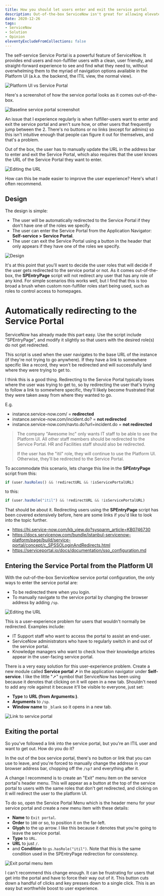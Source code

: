 ```yaml
---
title: How you should let users enter and exit the service portal
description: Out-of-the-box ServiceNow isn't great for allowing elevated users to jump in and out the service portal, but it's easily fixed with some small changes.
date: 2020-12-26
tags:
- ServiceNow
- Solution
- Opinion
eleventyExcludeFromCollections: false
---
```


The self-service Service Portal is a powerful feature of ServiceNow. It provides end users and non-fulfiller users with a clean, user friendly, and straight-forward experience to see and find what they need to, without overwhelming them to the myriad of navigation options available in the Platform UI (a.k.a. the backend, the ITIL view, the normal view).

![Platform UI vs Service Portal](./platform-ui-sp.jpg)

Here's a screenshot of how the service portal looks as it comes out-of-the-box.

![Baseline service portal screenshot](./ootb-sp-screenshot.jpg)

An issue that I experience regularly is when fulfiller-users want to enter and exit the service portal and aren't sure how, or other users that frequently jump between the 2. There's no buttons or no links (except for admins) so this isn't intuitive enough that people can figure it out for themselves, and that's a problem.

Out of the box, the user has to manually update the URL in the address bar to enter and exit the Service Portal, which also requires that the user knows the URL of the Service Portal they want to enter.

![Editing the URL](./editing-address-bar.png)

How can this be made easier to improve the user experience? Here's what I often recommend.

## Design
The design is simple:
* The user will be automatically redirected to the Service Portal if they don't have one of the roles we specify.
* The user can enter the Service Portal from the Application Navigator: **Self-service > Service Portal**.
* The user can exit the Service Portal using a button in the header that only appears if they have one of the roles we specify.

![Design](./design-diagram.svg)

It's at this point that you'll want to decide the user roles that will decide if the user gets redirected to the service portal or not. As it comes out-of-the-box, the **SPEntryPage** script will not redirect any user that has any role of any kind. For simple scenarios this works well, but I find that this is too broad a brush when custom non-fulfiller roles start being used, such as roles to control access to homepages.

# Automatically redirecting to the Service Portal
ServiceNow has already made this part easy. Use the script include "SPEntryPage", and modify it slightly so that users with the desired role(s) do not get redirected.

This script is used when the user navigates to the base URL of the instance (if they're not trying to go anywhere). If they have a link to somewhere specific like a record, they won't be redirected and will successfully land where they were trying to get to.

I think this is a good thing. Redirecting to the Service Portal typically loses where the user was trying to get to, so by redirecting the user that's trying to follow a link to somewhere specific, they'll likely become frustrated that they were taken away from where they wanted to go.

E.g. 
* instance.service-now.com/ = **redirected**
* instance.service-now.com/incident.do? = **not redirected**
* instance.service-now.com/navto.do?url=incident.do = **not redirected**

> The company "Awesome Inc" only wants IT staff to be able to see the Platform UI. All other staff members should be redirected to the Service Portal.
> HR and Facilities staff should also be redirected.
> 
> If the user has the "itil" role, they will continue to use the Platform UI. Otherwise, they'll be redirected to the Service Portal.

To accommodate this scenario, lets change this line in the **SPEntryPage** script from this:

```js
if (user.hasRoles() && !redirectURL && !isServicePortalURL)
```

to this:

```js
if (user.hasRole("itil") && !redirectURL && !isServicePortalURL)
```

That should be about it. Redirecting users using the **SPEntryPage** script has been covered extensively before, here are some links if you'd like to look into the topic further.
* https://hi.service-now.com/kb_view.do?sysparm_article=KB0746730
* https://docs.servicenow.com/bundle/istanbul-servicenow-platform/page/build/service-portal/concept/c_SPSSOLoginAndRedirects.html
* https://serviceportal.io/docs/documentation/sso_configuration.md
	
## Entering the Service Portal from the Platform UI
With the out-of-the-box ServiceNow service portal configuration, the only ways to enter the service portal are:
* To be redirected there when you login.
* To manually navigate to the service portal by changing the browser address by adding `/sp`.

![Editing the URL](./editing-address-bar.png)

This is a user-experience problem for users that wouldn't normally be redirected. Examples include:
* IT Support staff who want to access the portal to assist an end-user.
* ServiceNow administrators who have to regularly switch in and out of the service portal.
* Knowledge managers who want to check how their knowledge articles appear in the user-facing service portal.

There is a very easy solution for this user-experience problem. Create a new module called **Service portal ➚** in the application navigator under **Self-service**. I like the little "➚" symbol that ServiceNow has been using because it denotes that clicking on it will open in a new tab. Shouldn't need to add any role against it because it'll be visible to everyone, just set:
* **Type** to **URL (from Arguments:)**.
* **Arguments** to `/sp`.
* **Window name** to `_blank` so it opens in a new tab.

![Link to service portal](./service-portal-self-service-link.png)

## Exiting the portal
So you've followed a link into the service portal, but you're an ITIL user and want to get out. How do you do it?

In the out of the box service portal, there's no button or link that you can use to leave, and you're forced to manually change the address in your browser address bar, chopping off the `/sp?` and everything after it.

A change I recommend is to create an "Exit" menu item on the service portal's header menu. This will appear as a button at the top of the service portal to users with the same roles that don't get redirected, and clicking on it will redirect the user to the platform UI.

To do so, open the Service Portal Menu which is the header menu for your service portal and create a new menu item with these details:
* **Name** to `Exit portal`.
* **Order** to `100` or so, to position it on the far-left.
* **Glyph** to the up arrow. I like this because it denotes that you're going to leave the service portal.
* **Type** to `URL`.
* **URL** to just `/`.
* and **Condition** to `gs.hasRole("itil")`. Note that this is the same condition used in the SPEntryPage redirection for consistency.

![Exit portal menu item](./exit-portal-screenshot.png)

I can't recommend this change enough. It can be frustrating for users that get into the portal and have to force their way out of it. This button cuts down a handful of clicks and key presses down to a single click. This is an easy but worthwhile boost to user experience. 